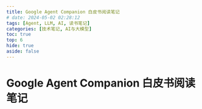 ```yaml
---
title: Google Agent Companion 白皮书阅读笔记
# date: 2024-05-02 02:28:12
tags: [Agent, LLM, AI, 读书笔记]
categories: [技术笔记, AI与大模型]
toc: true
top: 6
hide: true
aside: false
---
```



<!-- more -->
# Google Agent Companion 白皮书阅读笔记
